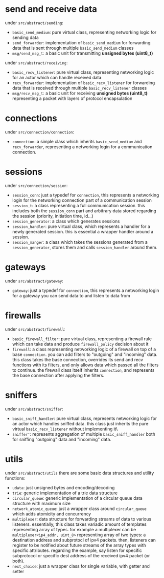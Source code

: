 # send and receive data
under `src/abstract/sending`:
* `basic_send_medium`: pure virtual class, representing networking logic for sending data
* `send_forwarder`: implementation of `basic_send_medium` for forwarding data that is sent through multiple `basic_send_medium` classes
* `msg/send_msg_t`: a basic unit for transmitting **unsigned bytes (uint8_t)**

under `src/abstract/receiving`:
* `basic_recv_listener`: pure virtual class, representing networking logic for an actor which can handle received data
* `recv_forwarder`: implementation of `basic_recv_listener` for forwarding data that is received through multiple `basic_recv_listener` classes
* `msg/recv_msg_t`: a basic unit for receiving **unsigned bytes (uint8_t)** representing a packet with layers of protocol encapsulation

# connections
under `src/connection/connection`:
* `connection`: a simple class which inherits `basic_send_medium` and `recv_forwarder`, representing a networking login for a communication connection.

# sessions
under `src/connection/session`:
* `session_conn`: just a typedef for `connection`, this represents a networking login for the networking connection part of a communication session
* `session_t`: a class representing a full communication session. this includes both the `session_conn` part and arbitrary data stored regarding the session (priority, initiation time, id...)
* `session_generator`: a class which generates sessions
* `session_handler`: pure virtual class, which represents a handler for a newly generated session. this is essential a wrapper handler around a session.
* `session_manger`: a class which takes the sessions generated from a `session_generator`, stores them and calls `session_handler` around them.

# gateways
under `src/abstract/gateway`:
* `gateway`: just a typedef for `connection`, this represents a networking login for a gateway you can send data to and listen to data from

# firewalls
under `src/abstract/firewall`:
* `basic_firewall_filter`: pure virtual class, representing a firewall rule which can take data and produce `firewall_policy` decision about it
* `firewall`: a class representing networking logic of a firewall on top of a base `connection`. you can add filters to "outgoing" and "incoming" data. this class takes the base connection, overrides its send and recv functions with its filters, and only allows data which passed all the filters to continue. the firewall class itself inherits `connection`, and represents the base connection after applying the filters.

# sniffers
under `src/abstract/sniffer`:
* `basic_sniff_handler`: pure virtual class, represents networking logic for an actor which handles sniffed data. this class just inherits the pure virtual `basic_recv_listener` without implementing it\
* `sniffer'`: represents aggregation of multiple `basic_sniff_handler` both for sniffing "outgoing" data and "incoming" data.

# utils
under `src/abstract/utils` there are some basic data structures and utility functions:
* `udata`: just unsigned bytes and encoding/decoding
* `trie`: generic implementation of a trie data structure
* `circular_queue`: generic implementation of a circular queue data structure with maximum size
* `network_atomic_queue`: just a wrapper class around `circular_queue` which adds atomicity and concurrency
* `multiplexer`: data structure for forwarding streams of data to various listeners. essentially, this class takes variadic amount of templates representing array of types. for example a multiplexer can be `multiplexer<ip4_addr, uint_8>` representing array of two types: a destination address and subprotocl of ipv4 packets. then, listeners can register to be notified about future streams of the array types with specific attributes. regarding the example, say listen for specific subprotocol or specific dest address of the received ipv4 packet (or both).
* `next_choice`: just a wrapper class for single variable, with getter and setter
